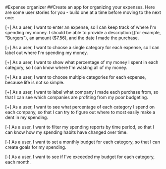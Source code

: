 #Expense organizer
##Create an app for organizing your expenses. Here are some user stories for you - build one at a time before moving to the next one:

[+] As a user, I want to enter an expense, so I can keep track of where I'm spending my money. I should be able to provide a description [(for example, "Burgers"), an amount ($7.56), and the date I made the purchase.

[+] As a user, I want to choose a single category for each expense, so I can label out where I'm spending my money.

[+] As a user, I want to show what percentage of my money I spent in each category, so I can know where I'm wasting all of my money.

[+] As a user, I want to choose multiple categories for each expense, because life is not so simple.

[+] As a user, I want to label what company I made each purchase from, so that I can see which companies are profiting from my poor budgeting.

[+] As a user, I want to see what percentage of each category I spend on each company, so that I can try to figure out where to most easily make a dent in my spending.

[-] As a user, I want to filter my spending reports by time period, so that I can know how my spending habits have changed over time.

[-] As a user, I want to set a monthly budget for each category, so that I can create goals for my spending.

[-] As a user, I want to see if I've exceeded my budget for each category, each month.

